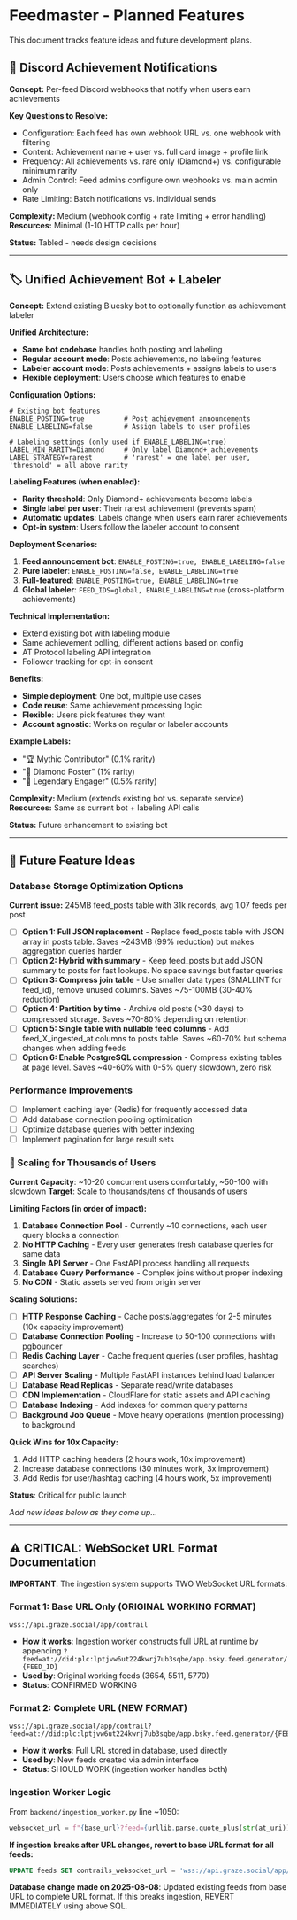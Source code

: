 # Feedmaster - Planned Features

This document tracks feature ideas and future development plans.

## 🔔 Discord Achievement Notifications

**Concept:** Per-feed Discord webhooks that notify when users earn achievements

**Key Questions to Resolve:**
- Configuration: Each feed has own webhook URL vs. one webhook with filtering
- Content: Achievement name + user vs. full card image + profile link
- Frequency: All achievements vs. rare only (Diamond+) vs. configurable minimum rarity
- Admin Control: Feed admins configure own webhooks vs. main admin only
- Rate Limiting: Batch notifications vs. individual sends

**Complexity:** Medium (webhook config + rate limiting + error handling)
**Resources:** Minimal (1-10 HTTP calls per hour)

**Status:** Tabled - needs design decisions

---

## 🏷️ Unified Achievement Bot + Labeler

**Concept:** Extend existing Bluesky bot to optionally function as achievement labeler

**Unified Architecture:**
- **Same bot codebase** handles both posting and labeling
- **Regular account mode**: Posts achievements, no labeling features
- **Labeler account mode**: Posts achievements + assigns labels to users
- **Flexible deployment**: Users choose which features to enable

**Configuration Options:**
```env
# Existing bot features
ENABLE_POSTING=true          # Post achievement announcements
ENABLE_LABELING=false        # Assign labels to user profiles

# Labeling settings (only used if ENABLE_LABELING=true)
LABEL_MIN_RARITY=Diamond     # Only label Diamond+ achievements
LABEL_STRATEGY=rarest        # 'rarest' = one label per user, 'threshold' = all above rarity
```

**Labeling Features (when enabled):**
- **Rarity threshold**: Only Diamond+ achievements become labels
- **Single label per user**: Their rarest achievement (prevents spam)
- **Automatic updates**: Labels change when users earn rarer achievements
- **Opt-in system**: Users follow the labeler account to consent

**Deployment Scenarios:**
1. **Feed announcement bot**: `ENABLE_POSTING=true, ENABLE_LABELING=false`
2. **Pure labeler**: `ENABLE_POSTING=false, ENABLE_LABELING=true`
3. **Full-featured**: `ENABLE_POSTING=true, ENABLE_LABELING=true`
4. **Global labeler**: `FEED_IDS=global, ENABLE_LABELING=true` (cross-platform achievements)

**Technical Implementation:**
- Extend existing bot with labeling module
- Same achievement polling, different actions based on config
- AT Protocol labeling API integration
- Follower tracking for opt-in consent

**Benefits:**
- **Simple deployment**: One bot, multiple use cases
- **Code reuse**: Same achievement processing logic
- **Flexible**: Users pick features they want
- **Account agnostic**: Works on regular or labeler accounts

**Example Labels:**
- "🏆 Mythic Contributor" (0.1% rarity)
- "💎 Diamond Poster" (1% rarity)  
- "👑 Legendary Engager" (0.5% rarity)

**Complexity:** Medium (extends existing bot vs. separate service)
**Resources:** Same as current bot + labeling API calls

**Status:** Future enhancement to existing bot

---

## 📝 Future Feature Ideas

### Database Storage Optimization Options
**Current issue:** 245MB feed_posts table with 31k records, avg 1.07 feeds per post

- [ ] **Option 1: Full JSON replacement** - Replace feed_posts table with JSON array in posts table. Saves ~243MB (99% reduction) but makes aggregation queries harder
- [ ] **Option 2: Hybrid with summary** - Keep feed_posts but add JSON summary to posts for fast lookups. No space savings but faster queries
- [ ] **Option 3: Compress join table** - Use smaller data types (SMALLINT for feed_id), remove unused columns. Saves ~75-100MB (30-40% reduction)
- [ ] **Option 4: Partition by time** - Archive old posts (>30 days) to compressed storage. Saves ~70-80% depending on retention
- [ ] **Option 5: Single table with nullable feed columns** - Add feed_X_ingested_at columns to posts table. Saves ~60-70% but schema changes when adding feeds
- [ ] **Option 6: Enable PostgreSQL compression** - Compress existing tables at page level. Saves ~40-60% with 0-5% query slowdown, zero risk

### Performance Improvements
- [ ] Implement caching layer (Redis) for frequently accessed data
- [ ] Add database connection pooling optimization
- [ ] Optimize database queries with better indexing
- [ ] Implement pagination for large result sets

### 🚀 Scaling for Thousands of Users
**Current Capacity**: ~10-20 concurrent users comfortably, ~50-100 with slowdown
**Target**: Scale to thousands/tens of thousands of users

**Limiting Factors (in order of impact):**
1. **Database Connection Pool** - Currently ~10 connections, each user query blocks a connection
2. **No HTTP Caching** - Every user generates fresh database queries for same data
3. **Single API Server** - One FastAPI process handling all requests
4. **Database Query Performance** - Complex joins without proper indexing
5. **No CDN** - Static assets served from origin server

**Scaling Solutions:**
- [ ] **HTTP Response Caching** - Cache posts/aggregates for 2-5 minutes (10x capacity improvement)
- [ ] **Database Connection Pooling** - Increase to 50-100 connections with pgbouncer
- [ ] **Redis Caching Layer** - Cache frequent queries (user profiles, hashtag searches)
- [ ] **API Server Scaling** - Multiple FastAPI instances behind load balancer
- [ ] **Database Read Replicas** - Separate read/write databases
- [ ] **CDN Implementation** - CloudFlare for static assets and API caching
- [ ] **Database Indexing** - Add indexes for common query patterns
- [ ] **Background Job Queue** - Move heavy operations (mention processing) to background

**Quick Wins for 10x Capacity:**
1. Add HTTP caching headers (2 hours work, 10x improvement)
2. Increase database connections (30 minutes work, 3x improvement)
3. Add Redis for user/hashtag caching (4 hours work, 5x improvement)

**Status**: Critical for public launch

*Add new ideas below as they come up...*

---

## ⚠️ CRITICAL: WebSocket URL Format Documentation

**IMPORTANT**: The ingestion system supports TWO WebSocket URL formats:

### Format 1: Base URL Only (ORIGINAL WORKING FORMAT)
```
wss://api.graze.social/app/contrail
```
- **How it works**: Ingestion worker constructs full URL at runtime by appending `?feed=at://did:plc:lptjvw6ut224kwrj7ub3sqbe/app.bsky.feed.generator/{FEED_ID}`
- **Used by**: Original working feeds (3654, 5511, 5770)
- **Status**: CONFIRMED WORKING

### Format 2: Complete URL (NEW FORMAT)
```
wss://api.graze.social/app/contrail?feed=at://did:plc:lptjvw6ut224kwrj7ub3sqbe/app.bsky.feed.generator/{FEED_ID}
```
- **How it works**: Full URL stored in database, used directly
- **Used by**: New feeds created via admin interface
- **Status**: SHOULD WORK (ingestion worker handles both)

### Ingestion Worker Logic
From `backend/ingestion_worker.py` line ~1050:
```python
websocket_url = f"{base_url}?feed={urllib.parse.quote_plus(str(at_uri))}"
```

**If ingestion breaks after URL changes, revert to base URL format for all feeds:**
```sql
UPDATE feeds SET contrails_websocket_url = 'wss://api.graze.social/app/contrail' WHERE id IN ('3654', '5511', '5770');
```

**Database change made on 2025-08-08**: Updated existing feeds from base URL to complete URL format. If this breaks ingestion, REVERT IMMEDIATELY using above SQL.
